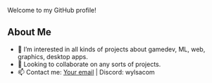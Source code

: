 Welcome to my GitHub profile!

## About Me

- 🔭 I’m interested in all kinds of projects about gamedev, ML, web, graphics, desktop apps.
- 🌱 Looking to collaborate on any sorts of projects.
- 📫 Contact me: [Your email](mailto:wmvv31415@gmail.com) | Discord: wylsacom

<!---
Quante31/Quante31 is a ✨ special ✨ repository because its `README.md` (this file) appears on your GitHub profile.
You can click the Preview link to take a look at your changes.
--->
